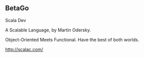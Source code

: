 ## BetaGo

Scala Dev

A Scalable Language, by Martin Odersky.

Object-Oriented Meets Functional. Have the best of both worlds.

http://scalac.com/
